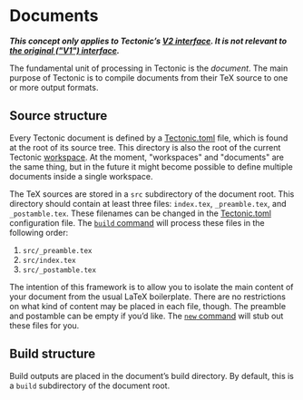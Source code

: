 # Documents

***This concept only applies to Tectonic’s [V2 interface][v2cli-ref]. It is not
relevant to [the original ("V1") interface][v1cli-ref].***

[v2cli-ref]: ./v2cli.md
[v1cli-ref]: ./v1cli.md

The fundamental unit of processing in Tectonic is the *document*. The main
purpose of Tectonic is to compile documents from their TeX source to one or more
output formats.


## Source structure

Every Tectonic document is defined by a [Tectonic.toml][tectonic-toml] file,
which is found at the root of its source tree. This directory is also the root
of the current Tectonic [workspace]. At the moment, "workspaces" and "documents"
are the same thing, but in the future it might become possible to define
multiple documents inside a single workspace.

[tectonic-toml]: ./tectonic-toml.md
[workspace]: ./workspaces.md

The TeX sources are stored in a `src` subdirectory of the document root. This
directory should contain at least three files: `index.tex`, `_preamble.tex`,
and `_postamble.tex`. These filenames can be changed in the
[Tectonic.toml][tectonic-toml] configuration file. The [`build`
command][cli-build] will process these files in the following order:

1. `src/_preamble.tex`
2. `src/index.tex`
3. `src/_postamble.tex`

The intention of this framework is to allow you to isolate the main content of
your document from the usual LaTeX boilerplate. There are no restrictions on
what kind of content may be placed in each file, though. The preamble and
postamble can be empty if you’d like. The [`new` command][cli-new] will stub out
these files for you.

[cli-build]: ../v2cli/build.md
[cli-new]: ../v2cli/new.md


## Build structure

Build outputs are placed in the document’s build directory. By default, this is
a `build` subdirectory of the document root.
